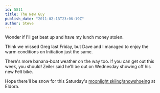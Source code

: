 ```yaml
---
id: 5811
title: The New Guy
publish_date: "2011-02-13T23:06:19Z"
author: Steve
---
```

Wonder if I'll get beat up and have my lunch money stolen.

Think we missed Greg last Friday, but Dave and I managed to enjoy the warm conditions on Initiation just the same.

There's more banana-boat weather on the way too. If you can get out this week, you should! Zeiler said he'll be out on Wednesday showing off his new Felt bike.

Hope there'll be snow for this Saturday's [moonlight skiing/snowshoeing](http://www.eldora.com/nordic.event.php?action=monthly&year=2011&month=2) at Eldora.

